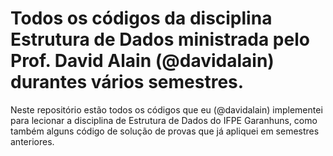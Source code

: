 # Todos os códigos da disciplina Estrutura de Dados ministrada pelo Prof. David Alain (@davidalain) durantes vários semestres.

Neste repositório estão todos os códigos que eu (@davidalain) implementei para lecionar a disciplina de Estrutura de Dados do IFPE Garanhuns, como também alguns código de solução de provas que já apliquei em semestres anteriores.

